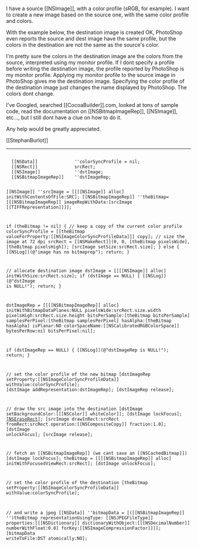 

I have a source [[NSImage]], with a color profile (sRGB, for example). I want to create a new image based on the source one, with the same color profile and colors.

With the example below, the destination image is created OK, P<nowiki/>hotoShop even reports the source and dest image have the same profile, but the colors in the destination are not the same as the source's color.

I'm pretty sure the colors in the destination image are the colors from the source, interpreted using my monitor profile.
If I dont specify a profile before writing the destination image, the profile reported by P<nowiki/>hotoShop is my monitor profile. Applying my monitor profile to the source image in P<nowiki/>hotoShop gives me the destination image.
Specifying the color profile of the destination image just changes the name displayed by P<nowiki/>hotoShop. The colors dont change.

I've Googled, searched [[CocoaBuilder]].com, looked at tons of sample code, read the documentation on [[NSBitmapImageRep]], [[NSImage]], etc..., but I still dont have a clue on how to do it.

Any help would be greatly appreciated.

[[StephanBurlot]]

----

<code>
  [[NSData]]              ''colorSyncProfile = nil;
  [[NSRect]]              srcRect;
  [[NSImage]]             ''dstImage;
  [[NSBitmapImageRep]]    ''dstImageRep;

  [[NSImage]] ''srcImage = [[[[NSImage]] alloc] initWithContentsOfFile:SRC];
  [[NSBitmapImageRep]] ''theBitmap= [[[NSBitmapImageRep]] imageRepWithData:[srcImage [[TIFFRepresentation]]]];

  if (theBitmap != nil)
  {
    // keep a copy of the current color profile
    colorSyncProfile = [[theBitmap valueForProperty:[[NSImageColorSyncProfileData]]] copy];
    // size the image at 72 dpi
    srcRect = [[NSMakeRect]](0, 0, [theBitmap pixelsWide], [theBitmap pixelsHigh]);
    [srcImage setSize:srcRect.size];
  }
  else
  {
    [[NSLog]](@"image has no bitmaprep");
    return;
  }

  // allocate destination image
  dstImage = [[[[NSImage]] alloc] initWithSize:srcRect.size];
  if (dstImage == NULL)
  {
    [[NSLog]](@"dstImage is NULL!");
    return;
  }

  dstImageRep  = [[[[NSBitmapImageRep]] alloc] 
                  initWithBitmapDataPlanes:NULL
                  pixelsWide:srcRect.size.width 
                  pixelsHigh:srcRect.size.height
                  bitsPerSample:[theBitmap bitsPerSample]
                  samplesPerPixel:[theBitmap samplesPerPixel]
                  hasAlpha:[theBitmap hasAlpha]
                  isPlanar:NO
                  colorSpaceName:[[NSCalibratedRGBColorSpace]]
                  bytesPerRow:nil 
                  bitsPerPixel:nil];

  if (dstImageRep == NULL)
  {
    [[NSLog]](@"dstImageRep is NULL!");
    return;
  }

  // set the color profile of the new bitmap
  [dstImageRep setProperty:[[NSImageColorSyncProfileData]] withValue:colorSyncProfile];
  [dstImage addRepresentation:dstImageRep];
  [dstImageRep release];

  // draw the src image into the destination
  [dstImage setBackgroundColor:[[[NSColor]] whiteColor]];
  [dstImage lockFocus];
  [[NSEraseRect]](srcRect);
  [srcImage drawInRect:srcRect fromRect:srcRect operation:[[NSCompositeCopy]] fraction:1.0];
  [dstImage unlockFocus];
  [srcImage release];

  // fetch an [[NSBitmapImageRep]] (we cant save an [[NSCachedBitmap]])
  [dstImage lockFocus];
  theBitmap = [[[[NSBitmapImageRep]] alloc] initWithFocusedViewRect:srcRect];
  [dstImage unlockFocus];

  // set the color profile of the destination
  [theBitmap setProperty:[[NSImageColorSyncProfileData]] withValue:colorSyncProfile];

  // and write a jpeg
  [[NSData]] ''bitmapData = [([[NSBitmapImageRep]] '')theBitmap representationUsingType: [[NSJPEGFileType]]
            properties:[[[NSDictionary]] dictionaryWithObject:[[[NSDecimalNumber]] numberWithFloat:0.8] 
                                                   forKey:[[NSImageCompressionFactor]]]];
  [bitmapData writeToFile:DST atomically:NO];
</code>